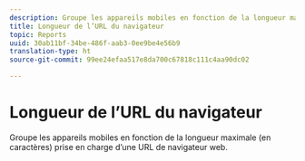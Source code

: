 ```yaml
---
description: Groupe les appareils mobiles en fonction de la longueur maximale (en caractères) prise en charge d’une URL de navigateur web.
title: Longueur de l’URL du navigateur
topic: Reports
uuid: 30ab11bf-34be-486f-aab3-0ee9be4e56b9
translation-type: ht
source-git-commit: 99ee24efaa517e8da700c67818c111c4aa90dc02

---
```



# Longueur de l’URL du navigateur

Groupe les appareils mobiles en fonction de la longueur maximale (en caractères) prise en charge d’une URL de navigateur web.

